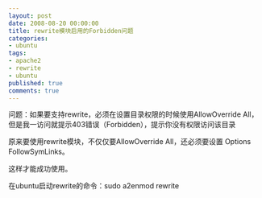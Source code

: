 ```yaml
---
layout: post
date: 2008-08-20 00:00:00
title: rewrite模块启用的Forbidden问题
categories:
- ubuntu
tags:
- apache2
- rewrite
- ubuntu
published: true
comments: true
---
```

<p>问题：如果要支持rewrite，必须在设置目录权限的时候使用AllowOverride All，但是我一访问就提示403错误（Forbidden），提示你没有权限访问该目录</p>

<p>原来要使用rewrite模块，不仅仅要AllowOverride All，还必须要设置 Options <span class="hilite1">FollowSymLinks。</span></p>

<p>这样才能成功使用。</p>

<p>在ubuntu启动rewrite的命令：<span>sudo a2enmod rewrite </span></p>
